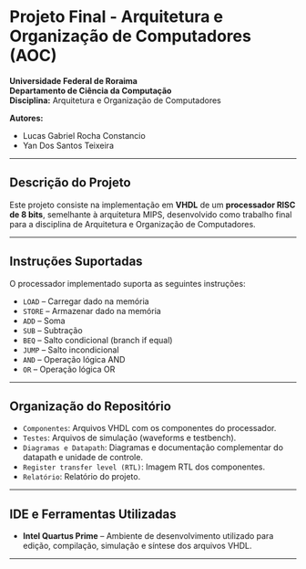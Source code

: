 # Projeto Final - Arquitetura e Organização de Computadores (AOC)

**Universidade Federal de Roraima**  
**Departamento de Ciência da Computação**  
**Disciplina:** Arquitetura e Organização de Computadores  

**Autores:**  
- Lucas Gabriel Rocha Constancio 
- Yan Dos Santos Teixeira
---

## Descrição do Projeto

Este projeto consiste na implementação em **VHDL** de um **processador RISC de 8 bits**, semelhante à arquitetura MIPS, desenvolvido como trabalho final para a disciplina de Arquitetura e Organização de Computadores.

---

## Instruções Suportadas

O processador implementado suporta as seguintes instruções:

- `LOAD` – Carregar dado na memória
- `STORE` – Armazenar dado na memória
- `ADD` – Soma
- `SUB` – Subtração
- `BEQ` – Salto condicional (branch if equal)
- `JUMP` – Salto incondicional
- `AND` – Operação lógica AND
- `OR` – Operação lógica OR

---

## Organização do Repositório

- `Componentes`: Arquivos VHDL com os componentes do processador.
- `Testes`: Arquivos de simulação (waveforms e testbench).
- `Diagramas e Datapath`: Diagramas e documentação complementar do datapath e unidade de controle.
- `Register transfer level (RTL)`: Imagem RTL dos componentes.
- `Relatório`: Relatório do projeto.

---

## IDE e Ferramentas Utilizadas

- **Intel Quartus Prime** – Ambiente de desenvolvimento utilizado para edição, compilação, simulação e síntese dos arquivos VHDL.

---


